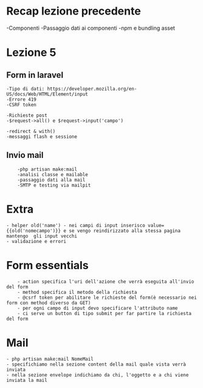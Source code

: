 # Recap lezione precedente

   -Componenti
   -Passaggio dati ai componenti
   -npm e bundling asset

# Lezione 5

## Form in laravel

    -Tipo di dati: https://developer.mozilla.org/en-US/docs/Web/HTML/Element/input
    -Errore 419
    -CSRF token

    -Richieste post
    -$request->all() e $request->input('campo')

    -redirect & with()
    -messaggi flash e sessione

## Invio mail

        -php artisan make:mail
        -analisi classe e mailable
        -passaggio dati alla mail
        -SMTP e testing via mailpit

# Extra

    - helper old('name') - nei campi di input inserisco value={{old('nomecampo')}} e se vengo reindirizzato alla stessa pagina mantengo  gli input vecchi
    - validazione e errori
        

# Form essentials

        - action specifica l'uri dell'azione che verrà eseguita all'invio del form
        - method specifica il metodo della richiesta
        - @csrf token per abilitare le richieste del form(è necessario nei form con method diverso da GET)
        - per ogni campo di input devo specificare l'attributo name
        - ci serve un button di tipo submit per far partire la richiesta del form

# Mail

    - php artisan make:mail NomeMail
    - specifichiamo nella sezione content della mail quale vista verrà inviata
    - nella sezione envelope indichiamo da chi, l'oggetto e a chi viene inviata la mail


